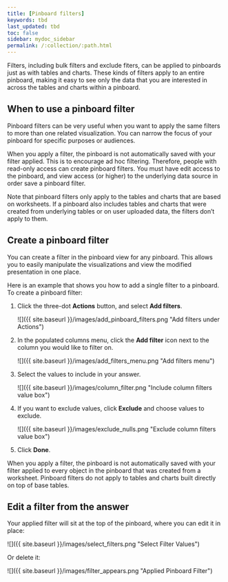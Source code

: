 ```yaml
---
title: [Pinboard filters]
keywords: tbd
last_updated: tbd
toc: false
sidebar: mydoc_sidebar
permalink: /:collection/:path.html
---
```

Filters, including bulk filters and exclude fiters, can be applied to pinboards just as with tables
and charts. These kinds of filters apply to an entire pinboard, making it easy
to see only the data that you are interested in across the tables and charts
within a pinboard.

## When to use a pinboard filter

Pinboard filters can be very useful when you want to apply the same filters to
more than one related visualization. You can narrow the focus of your pinboard
for specific purposes or audiences.

When you apply a filter, the pinboard is not automatically saved with your
filter applied. This is to encourage ad hoc filtering. Therefore, people with
read-only access can create pinboard filters. You must have edit access to the
pinboard, and view access (or higher) to the underlying data source in order
save a pinboard filter.

Note that pinboard filters only apply to the tables and charts that are based on
worksheets. If a pinboard also includes tables and charts that were created from
underlying tables or on user uploaded data, the filters don’t apply to them.

## Create a pinboard filter

You can create a filter in the pinboard view for any pinboard. This allows you
to easily manipulate the visualizations and view the modified presentation in
one place.

Here is an example that shows you how to add a single filter to a pinboard. To
create a pinboard filter:

1. Click the three-dot **Actions** button, and select **Add filters**.

     ![]({{ site.baseurl }}/images/add_pinboard_filters.png "Add filters under Actions")

2. In the populated columns menu, click the **Add filter** icon next to the column you would like to filter on.

     ![]({{ site.baseurl }}/images/add_filters_menu.png "Add filters menu")

3. Select the values to include in your answer.

     ![]({{ site.baseurl }}/images/column_filter.png "Include column filters value box")

4. If you want to exclude values, click **Exclude** and choose values to exclude.

     ![]({{ site.baseurl }}/images/exclude_nulls.png "Exclude column filters value box")

5. Click **Done**.

  When you apply a filter, the pinboard is not automatically saved with your
  filter applied to every object in the pinboard that was created from a
  worksheet. Pinboard filters do not apply to tables and charts built directly on
  top of base tables.

## Edit a filter from the answer

Your applied filter will sit at the top of the pinboard, where you can edit it in place:

![]({{ site.baseurl }}/images/select_filters.png "Select Filter Values")

Or delete it:

![]({{ site.baseurl }}/images/filter_appears.png "Applied Pinboard Filter")
